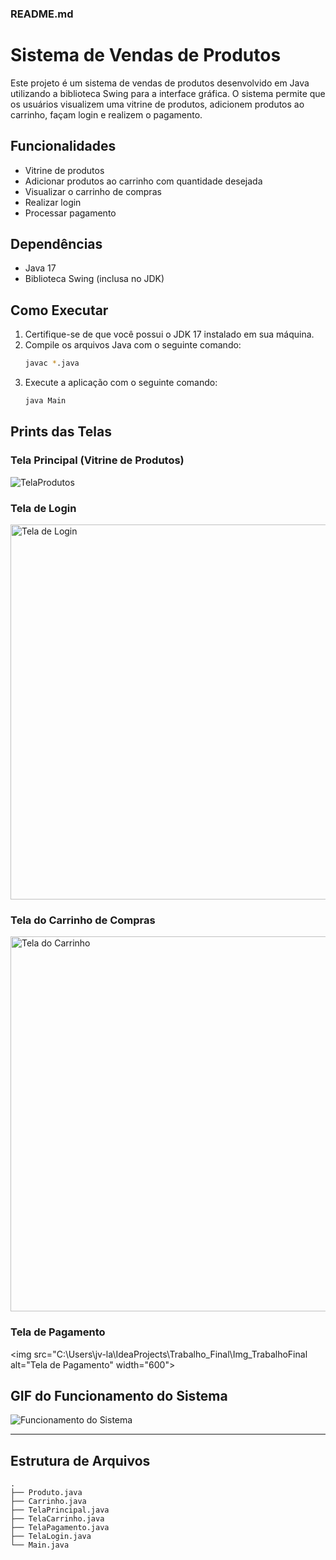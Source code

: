 ### README.md

# Sistema de Vendas de Produtos

Este projeto é um sistema de vendas de produtos desenvolvido em Java utilizando a biblioteca Swing para a interface gráfica. O sistema permite que os usuários visualizem uma vitrine de produtos, adicionem produtos ao carrinho, façam login e realizem o pagamento.

## Funcionalidades

- Vitrine de produtos
- Adicionar produtos ao carrinho com quantidade desejada
- Visualizar o carrinho de compras
- Realizar login
- Processar pagamento

## Dependências

- Java 17
- Biblioteca Swing (inclusa no JDK)

## Como Executar

1. Certifique-se de que você possui o JDK 17 instalado em sua máquina.
2. Compile os arquivos Java com o seguinte comando:
   ```sh
   javac *.java
   ```
3. Execute a aplicação com o seguinte comando:
   ```sh
   java Main
   ```

## Prints das Telas

### Tela Principal (Vitrine de Produtos)

![TelaProdutos](https://github.com/JoaoVitorRC1/Trabalho_Final/assets/143137195/cfe6db95-bea6-46a6-99e1-35514404dc0a)

### Tela de Login

<img src="https://your-screenshot-link.png" alt="Tela de Login" width="600">

### Tela do Carrinho de Compras

<img src="https://your-screenshot-link.png" alt="Tela do Carrinho" width="600">

### Tela de Pagamento

<img src="C:\Users\jv-la\IdeaProjects\Trabalho_Final\Img_TrabalhoFinal alt="Tela de Pagamento" width="600">

## GIF do Funcionamento do Sistema

![Funcionamento do Sistema](https://your-gif-link.gif)

---

## Estrutura de Arquivos

```
.
├── Produto.java
├── Carrinho.java
├── TelaPrincipal.java
├── TelaCarrinho.java
├── TelaPagamento.java
├── TelaLogin.java
└── Main.java
```
